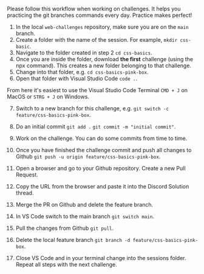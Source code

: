 Please follow this workflow when working on challenges. It helps you practicing the git branches commands every day. Practice makes perfect!

1. In the local `web-challenges` repository, make sure you are on the `main` branch.
2. Create a folder with the name of the session. For example, `mkdir css-basic`.
3. Navigate to the folder created in step 2 `cd css-basics`.
4. Once you are inside the folder, download **the first** challenge (using the npx command). This creates a new folder belonging to that challenge.
5. Change into that folder, e.g. `cd css-basics-pink-box`.
6. Open that folder with Visual Studio Code `code .`.

From here it's easiest to use the Visual Studio Code Terminal `CMD + J` on MacOS or `STRG + J` on Windows.

7. Switch to a new branch for this challenge, e.g. `git switch -c feature/css-basics-pink-box`. 
8. Do an initial commit `git add .` `git commit -m "initial commit"`.
9. Work on the challenge. You can do some commits from time to time.
10. Once you have finished the challenge commit and push all changes to Github `git push -u origin feature/css-basics-pink-box`.

11. Open a browser and go to your Github repository. Create a new Pull Request.
12. Copy the URL from the browser and paste it into the Discord Solution thread.
13. Merge the PR on Github and delete the feature branch.

14. In VS Code switch to the main branch `git switch main`.
15. Pull the changes from Github `git pull`.
16. Delete the local feature branch `git branch -d feature/css-basics-pink-box`.

17. Close VS Code and in your terminal change into the sessions folder. Repeat all steps with the next challenge.
